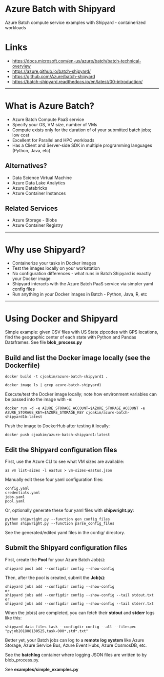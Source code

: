 # Azure Batch with Shipyard

Azure Batch compute service examples with Shipyard - containerized workloads

# Links

- https://docs.microsoft.com/en-us/azure/batch/batch-technical-overview
- https://azure.github.io/batch-shipyard/
- https://github.com/Azure/batch-shipyard
- https://batch-shipyard.readthedocs.io/en/latest/00-introduction/

---

# What is Azure Batch?

- Azure Batch Compute PaaS service
- Specify your OS, VM size, number of VMs
- Compute exists only for the duration of of your submitted batch jobs; low cost
- Excellent for Parallel and HPC workloads
- Has a Client and Server-side SDK in multiple programming languages (Python, Java, etc)

## Alternatives?

- Data Science Virtual Machine
- Azure Data Lake Analytics
- Azure Databricks 
- Azure Container Instances

## Related Services

- Azure Storage - Blobs
- Azure Container Registry

---

# Why use Shipyard?

- Containerize your tasks in Docker images
- Test the images locally on your workstation
- No configuration differences - what runs in Batch Shipyard is exactly your Docker image
- Shipyard interacts with the Azure Batch PaaS service via simpler yaml config files
- Run anything in your Docker images in Batch - Python, Java, R, etc

---

# Using Docker and Shipyard

Simple example: given CSV files with US State zipcodes with GPS locations,
find the geographic center of each state with Python and Pandas Dataframes.
See file **blob_process.py**

## Build and list the Docker image locally (see the Dockerfile)

```
docker build -t cjoakim/azure-batch-shipyard1 .

docker image ls | grep azure-batch-shipyard1 
```

Execute/test the Docker image locally; note how environment variables can
be passed into the image with -e:
```
docker run -d -e AZURE_STORAGE_ACCOUNT=$AZURE_STORAGE_ACCOUNT -e AZURE_STORAGE_KEY=$AZURE_STORAGE_KEY cjoakim/azure-batch-shipyard1b:latest
```

Push the image to DockerHub after testing it locally:
```
docker push cjoakim/azure-batch-shipyard1:latest
```

## Edit the Shipyard configuration files

First, use the Azure CLI to see what VM sizes are available:
```
az vm list-sizes -l eastus > vm-sizes-eastus.json
```

Manually edit these four yaml configuration files:
```
config.yaml
credentials.yaml
jobs.yaml
pool.yaml
```

Or, optionally generate these four yaml files with **shipwright.py**:
```
python shipwright.py --function gen_config_files
python shipwright.py --function parse_config_files
```

See the generated/edited yaml files in the config/ directory.


## Submit the Shipyard configuration files

First, create the **Pool** for your Azure Batch Job(s):
```
shipyard pool add --configdir config --show-config
```

Then, after the pool is created, submit the **Job(s)**:
```
shipyard jobs add --configdir config --show-config
or
shipyard jobs add --configdir config --show-config --tail stdout.txt
or
shipyard jobs add --configdir config --show-config --tail stderr.txt
```

When the job(s) are completed, you can fetch their **stdout** and **stderr** logs
like this:
```
shipyard data files task --configdir config --all --filespec "pyjob201808130525,task-000*,std*.txt"
```

Better yet, your Batch jobs can log to a **remote log system** like Azure Storage,
Azure Service Bus, Azure Event Hubs, Azure CosmosDB, etc.  

See the **batchlog** container where logging JSON files are written to by 
blob_process.py.

See **examples/simple_examples.py**

